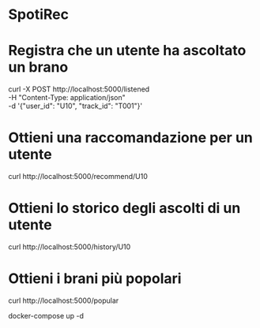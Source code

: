 # SpotiRec

# Registra che un utente ha ascoltato un brano
curl -X POST http://localhost:5000/listened \
  -H "Content-Type: application/json" \
  -d '{"user_id": "U10", "track_id": "T001"}'

# Ottieni una raccomandazione per un utente
curl http://localhost:5000/recommend/U10

# Ottieni lo storico degli ascolti di un utente
curl http://localhost:5000/history/U10

# Ottieni i brani più popolari
curl http://localhost:5000/popular

docker-compose up -d